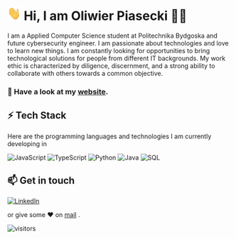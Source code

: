 
# <img src="https://raw.githubusercontent.com/ABSphreak/ABSphreak/master/gifs/Hi.gif" height="32px" width="30px"> Hi, I am Oliwier Piasecki 👨‍💻

I am a Applied Computer Science student at Politechnika Bydgoska and future cybersecurity engineer. I am passionate about technologies and love to learn new things.
I am constantly looking for opportunities to bring technological solutions for people from different IT backgrounds. My work ethic is characterized by diligence, discernment, and a strong ability to collaborate with others towards a common objective. 

### 🔭 Have a look at my [website](http://piaseckioliwier.com/).


## ⚡ Tech Stack

Here are the programming languages and technologies I am currently developing in


  ![JavaScript](https://img.shields.io/badge/JavaScript-F7DF1E?style=for-the-badge&logo=javascript&logoColor=black) ![TypeScript](https://img.shields.io/badge/TypeScript-007ACC?style=for-the-badge&logo=typescript&logoColor=white) ![Python](https://img.shields.io/badge/-Python-000?style=for-the-badge&logo=python) ![Java](https://img.shields.io/badge/Java-ED8B00?style=for-the-badge&logo=java&logoColor=white) ![SQL](https://img.shields.io/badge/-SQL-000?style=for-the-badge&logo=MySQL&logoColor=4479A1)
  

## 📫 Get in touch
[![LinkedIn](https://i.imgur.com/c3VMls7.png)](https://www.linkedin.com/in/oliwierpiasecki/)


 or give some ♥ on [mail](mailto:piaseckioliwier@gmail.com) .



![visitors](https://visitor-badge.glitch.me/badge?page_id=piaseckioliwier/piaseckioliwier)


 
